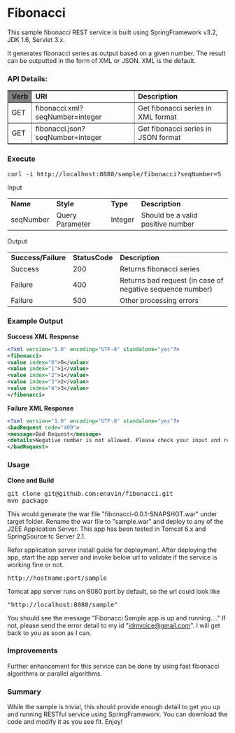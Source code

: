 Fibonacci
=========

This sample fibonacci REST service is built using SpringFramework v3.2, JDK 1.6, Servlet 3.x.

It generates fibonacci series as output based on a given number. The result can be outputted in the form of XML or JSON. XML is the default.

<h3>API Details:</h3>

<table  border="1">
<tr>
<td bgcolor=grey><b>Verb</b></td> <td><b>URI</b></td> <td><b>Description</b></td>
</tr>
<tr>
<td>GET</td> <td>fibonacci.xml?seqNumber=integer</td> <td>Get fibonacci series in XML format</td>
</tr>
<tr>
<td>GET</td> <td>fibonacci.json?seqNumber=integer</td> <td>Get fibonacci series in JSON format</td>
</tr>

</table>


<h3>Execute</h3>
<pre >
curl -i http://localhost:8080/sample/fibonacci?seqNumber=5
</pre>

Input

<table>
<tr>
<td><b>Name</b></td> <td><b>Style</b></td> <td><b>Type</b></td> <td><b>Description</b></td>
</tr>
<tr>
<td>seqNumber</td> <td>Query Parameter</td> <td>Integer</td><td>Should be a valid positive number</td>
</tr>
</table>



Output

<table>
<tr>
<td><b>Success/Failure</b></td> <td><b>StatusCode</b></td> <td><b>Description</b></td>
</tr>
<tr>
<td>Success</td> <td>200</td> <td>Returns fibonacci series</td>
</tr>
<tr>
<td>Failure</td> <td>400</td> <td>Returns bad request (in case of negative sequence number)</td>
</tr>
<tr>
<td>Failure</td> <td>500</td> <td>Other processing errors</td>
</tr>
</table>

<h3>Example Output</h3>

<b>Success XML Response</b>
```xml
<?xml version="1.0" encoding="UTF-8" standalone="yes"?>
<fibonacci>
<value index="0">0</value>
<value index="1">1</value>
<value index="2">1</value>
<value index="3">2</value>
<value index="4">3</value>
</fibonacci>
```


<b>Failure XML Response</b>
```xml
<?xml version="1.0" encoding="UTF-8" standalone="yes"?>
<badRequest code="400">
<message>Bad Request</message>
<details>Negative number is not allowed. Please check your input and retry.</details>
</badRequest>
```



<h3>Usage</h3>
<b>Clone and Build</b>
<pre>
git clone git@github.com:enavin/fibonacci.git
mvn package
</pre>


This would generate the war file "fibonacci-0.0.1-SNAPSHOT.war" under target folder. 
Rename the war file to "sample.war" and deploy to any of the J2EE Application Server.
This app has been tested in Tomcat 6.x and SpringSource tc Server 2.1. 

Refer application server install guide for deployment.  After deploying the app, start the app server and invoke below url to validate if the service is working fine or not.
<pre>http://hostname:port/sample</pre>
Tomcat app server runs on 8080 port by default, so the url could look like <pre>"http://localhost:8080/sample"</pre>

You should see the message "Fibonacci Sample app is up and running...."
If not, please send the error detail to my id "idmvoice@gmail.com". I will get back to you as soon as I can.


<h3>Improvements</h3>
Further enhancement for this service can be done by using fast fibonacci algorithms or parallel algorithms.


<h3>Summary</h3>
While the sample is trivial, this should provide enough detail to get you up and running RESTful service using SpringFramework. You can download the code and modify it as you see fit. Enjoy!


